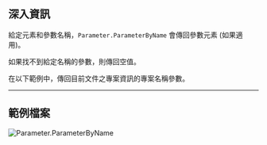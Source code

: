 ## 深入資訊
給定元素和參數名稱，`Parameter.ParameterByName` 會傳回參數元素 (如果適用)。

如果找不到給定名稱的參數，則傳回空值。

在以下範例中，傳回目前文件之專案資訊的專案名稱參數。

___
## 範例檔案

![Parameter.ParameterByName](./Revit.Elements.Parameter.ParameterByName_img.jpg)
